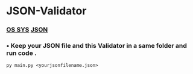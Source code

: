 # JSON-Validator
### [OS SYS](https://pypi.org/project/os-sys/) [JSON](https://github.com/python/cpython/tree/3.9/Lib/json)

### • Keep your JSON file and this Validator in a same folder and run code . 
``` 
py main.py <yourjsonfilename.json> 
```
